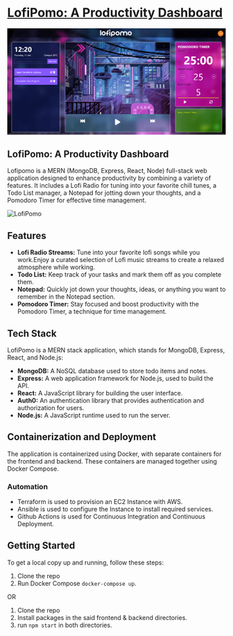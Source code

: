 # [LofiPomo: A Productivity Dashboard](https://lofipomo.gautampatil.tech)

![LofiPomo](/lofipomo-desktop.png)

## LofiPomo: A Productivity Dashboard

Lofipomo is a MERN (MongoDB, Express, React, Node) full-stack web application designed to enhance productivity by combining a variety of features. It includes a Lofi Radio for tuning into your favorite chill tunes, a Todo List manager, a Notepad for jotting down your thoughts, and a Pomodoro Timer for effective time management.

![LofiPomo](.lofipomo-mobile.png)

## Features

- **Lofi Radio Streams:** Tune into your favorite lofi songs while you work.Enjoy a curated selection of Lofi music streams to create a relaxed atmosphere while working.
- **Todo List:** Keep track of your tasks and mark them off as you complete them.
- **Notepad:** Quickly jot down your thoughts, ideas, or anything you want to remember in the Notepad section.
- **Pomodoro Timer:** Stay focused and boost productivity with the Pomodoro Timer, a technique for time management.

## Tech Stack

LofiPomo is a MERN stack application, which stands for MongoDB, Express, React, and Node.js:

- **MongoDB:** A NoSQL database used to store todo items and notes.
- **Express:** A web application framework for Node.js, used to build the API.
- **React:** A JavaScript library for building the user interface.
- **Auth0:** An authentication library that provides authentication and authorization for users.
- **Node.js:** A JavaScript runtime used to run the server.

## Containerization and Deployment

The application is containerized using Docker, with separate containers for the frontend and backend. These containers are managed together using Docker Compose.

### Automation

- Terraform is used to provision an EC2 Instance with AWS.
- Ansible is used to configure the Instance to install required services.
- Github Actions is used for Continuous Integration and Continuous Deployment.

## Getting Started

To get a local copy up and running, follow these steps:

1. Clone the repo
2. Run Docker Compose `docker-compose up`.

OR 

1. Clone the repo
2. Install packages in the said frontend & backend directories.
3. run `npm start` in both directories.
